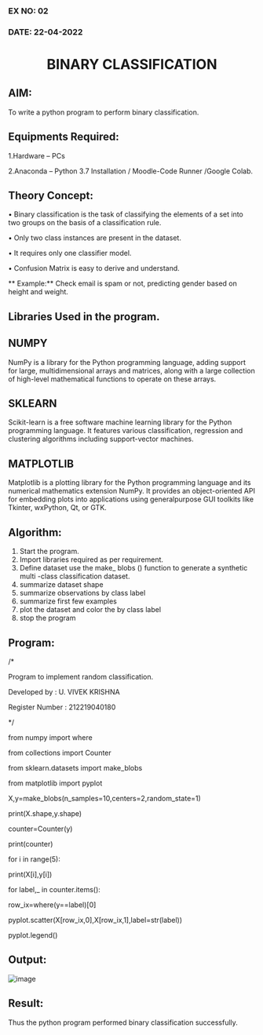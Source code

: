 ### EX NO: 02
### DATE: 22-04-2022
# <p align="center"> BINARY CLASSIFICATION</p>
## AIM:
To write a python program to perform binary classification.

## Equipments Required:
1.Hardware – PCs

2.Anaconda – Python 3.7 Installation / Moodle-Code Runner /Google Colab.

## Theory Concept:
•	Binary classification is the task of classifying the elements of a set into two groups on the basis of a classification rule. 

•	Only two class instances are present in the dataset. 

•	It requires only one classifier model. 

•	Confusion Matrix is easy to derive and understand. 

  ** Example:**  Check email is spam or not, predicting gender based on height and weight.

## Libraries Used in the program.
## NUMPY

NumPy is a library for the Python programming language, adding support for large, multidimensional arrays and matrices, along with a large collection of high-level mathematical functions to operate on these arrays. 

## SKLEARN  
Scikit-learn is a free software machine learning library for the Python programming language. It features various classification, regression and clustering algorithms including support-vector machines. 

## MATPLOTLIB  

Matplotlib is a plotting library for the Python programming language and its numerical mathematics extension NumPy. It provides an object-oriented API for embedding plots into applications using generalpurpose GUI toolkits like Tkinter, wxPython, Qt, or GTK. 

## Algorithm: 
1.	Start the program. 
2.	Import libraries required as per requirement. 
3.	Define dataset use the make_ blobs () function to generate a synthetic multi -class classification dataset. 
4.	summarize dataset shape 
5.	summarize observations by class label 
6.	summarize first few examples  
7.	plot the dataset and color the by class label  
8.	stop the program 
 
## Program: 
/*

Program to implement random classification. 

Developed by : U. VIVEK KRISHNA 

Register Number : 212219040180 

*/

from numpy import where 

from collections import Counter 

from sklearn.datasets import make_blobs 

from matplotlib import pyplot 

X,y=make_blobs(n_samples=10,centers=2,random_state=1)

print(X.shape,y.shape) 

counter=Counter(y) 

print(counter) 

for i in range(5):    
 
 print(X[i],y[i])

for label,_ in counter.items():     
 
 row_ix=where(y==label)[0]     
 
 pyplot.scatter(X[row_ix,0],X[row_ix,1],label=str(label)) 
 
pyplot.legend() 
 
## Output:
 ![image](https://user-images.githubusercontent.com/63917883/166456586-80efdce1-fc1a-4a72-a686-153a0faf7f77.png)

## Result:
Thus the python program performed binary classification successfully.
